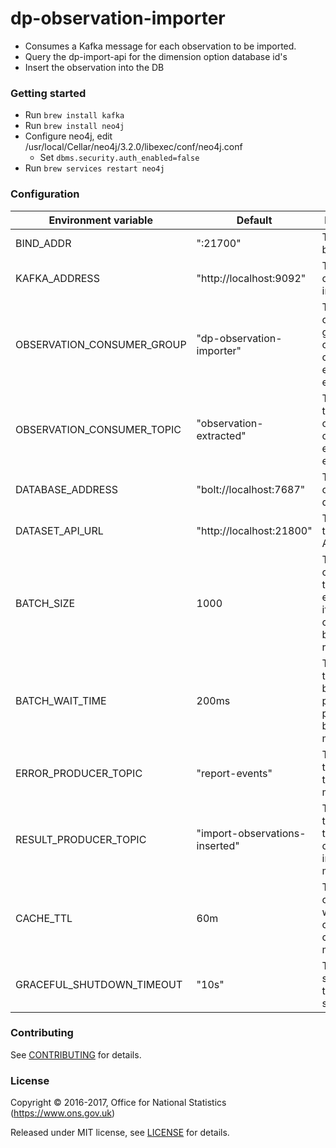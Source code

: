 dp-observation-importer
================

* Consumes a Kafka message for each observation to be imported.
* Query the dp-import-api for the dimension option database id's
* Insert the observation into the DB

### Getting started

* Run ```brew install kafka```
* Run ```brew install neo4j```
* Configure neo4j, edit /usr/local/Cellar/neo4j/3.2.0/libexec/conf/neo4j.conf
  * Set ```dbms.security.auth_enabled=false```
* Run ```brew services restart neo4j```

### Configuration

| Environment variable       | Default                          | Description
| ---------------------------|--------------------------------- |-----------------------------------------------------
| BIND_ADDR                  | ":21700"                         | The port to bind to
| KAFKA_ADDRESS              | "http://localhost:9092"          | The address of the Kafka instance
| OBSERVATION_CONSUMER_GROUP | "dp-observation-importer"        | The Kafka consumer group to consume observation extracted events from
| OBSERVATION_CONSUMER_TOPIC | "observation-extracted"          | The Kafka topic to consume observation extracted events from
| DATABASE_ADDRESS           | "bolt://localhost:7687"          | The address of the database
| DATASET_API_URL            | "http://localhost:21800"         | The URL of the dataset API
| BATCH_SIZE                 | 1000                             | The number of messages to process in each batch if the time out has not been reached
| BATCH_WAIT_TIME            | 200ms                            | The duration to wait before processing a partially full batch of messages
| ERROR_PRODUCER_TOPIC       | "report-events"                  | The Kafka topic to send the error messages to
| RESULT_PRODUCER_TOPIC      | "import-observations-inserted"   | The Kafka topic to send the observations inserted messages to
| CACHE_TTL                  | 60m                              | The amount of time to wait before clearing the cache (In minutes)
| GRACEFUL_SHUTDOWN_TIMEOUT  | "10s"                            | The shutdown timeout in seconds

### Contributing

See [CONTRIBUTING](CONTRIBUTING.md) for details.

### License

Copyright © 2016-2017, Office for National Statistics (https://www.ons.gov.uk)

Released under MIT license, see [LICENSE](LICENSE.md) for details.
